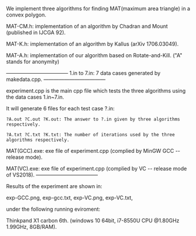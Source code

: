 We implement three algorithms for finding MAT(maximum area triangle) in a convex polygon.

  MAT-CM.h: implementation of an algorithm by Chadran and Mount (published in IJCGA 92).

  MAT-K.h: implementation of an algorithm by Kallus (arXiv 1706.03049).

  MAT-A.h: implementation of our algorithm based on Rotate-and-Kill.  ("A" stands for anonymity)

————————————
1.in to 7.in: 
    7 data cases generated by makedata.cpp.
————————————

experiment.cpp is the main cpp file which tests the three algorithms using the data cases 1.in~7.in.

  It will generate 6 files for each test case ?.in:

    ?A.out ?C.out ?K.out: The answer to ?.in given by three algorithms respectively.

    ?A.txt ?C.txt ?K.txt: The number of iterations used by the three algorithms respectively.

MAT(GCC).exe: exe file of experiment.cpp (complied by MinGW GCC -- release mode).

MAT(VC).exe: exe file of experiment.cpp (complied by VC -- release mode of VS2018).
————————————

Results of the experiment are shown in:

  exp-GCC.png, exp-gcc.txt, exp-VC.png, exp-VC.txt,
  
under the following running eviroment:

   Thinkpand X1 carbon 6th. (windows 10 64bit, i7-8550U CPU @1.80GHz 1.99GHz, 8GB/RAM).
